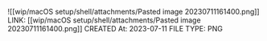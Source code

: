 ![[wip/macOS setup/shell/attachments/Pasted image 20230711161400.png]]
LINK: [[wip/macOS setup/shell/attachments/Pasted image 20230711161400.png]]
CREATED At: 2023-07-11
FILE TYPE: PNG
